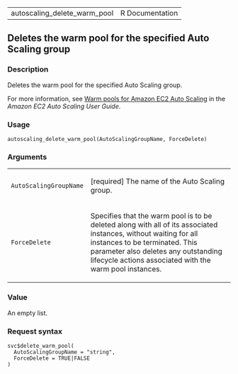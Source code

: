 <table style="width: 100%;">
<tbody>
<tr class="odd">
<td>autoscaling_delete_warm_pool</td>
<td style="text-align: right;">R Documentation</td>
</tr>
</tbody>
</table>

## Deletes the warm pool for the specified Auto Scaling group

### Description

Deletes the warm pool for the specified Auto Scaling group.

For more information, see [Warm pools for Amazon EC2 Auto
Scaling](https://docs.aws.amazon.com/autoscaling/ec2/userguide/ec2-auto-scaling-warm-pools.html)
in the *Amazon EC2 Auto Scaling User Guide*.

### Usage

    autoscaling_delete_warm_pool(AutoScalingGroupName, ForceDelete)

### Arguments

<table>
<colgroup>
<col style="width: 35%" />
<col style="width: 65%" />
</colgroup>
<tbody>
<tr class="odd">
<td><code
id="autoscaling_delete_warm_pool_:_AutoScalingGroupName">AutoScalingGroupName</code></td>
<td><p>[required] The name of the Auto Scaling group.</p></td>
</tr>
<tr class="even">
<td><code
id="autoscaling_delete_warm_pool_:_ForceDelete">ForceDelete</code></td>
<td><p>Specifies that the warm pool is to be deleted along with all of
its associated instances, without waiting for all instances to be
terminated. This parameter also deletes any outstanding lifecycle
actions associated with the warm pool instances.</p></td>
</tr>
</tbody>
</table>

### Value

An empty list.

### Request syntax

    svc$delete_warm_pool(
      AutoScalingGroupName = "string",
      ForceDelete = TRUE|FALSE
    )
